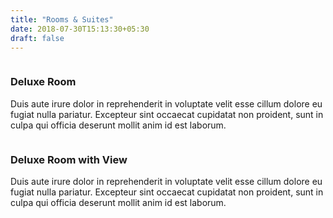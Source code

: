 ```yaml
---
title: "Rooms & Suites"
date: 2018-07-30T15:13:30+05:30
draft: false
---
```


<div class="container section">
    <div class="one-third column">
        <img src="/images/rooms/deluxe-room.jpg" alt="" />
    </div>
    <div class="two-third column last">
        <h3 class="nobg">Deluxe Room</h3>
        <p>
            Duis aute irure dolor in reprehenderit in voluptate velit esse cillum dolore eu fugiat nulla pariatur. Excepteur sint occaecat cupidatat non proident, sunt in culpa qui officia deserunt mollit anim id est laborum.
        </p>
    </div>
</div>

<div class="container section">
    <div class="one-third column">
        <img src="/images/rooms/deluxe-room-with-view.jpg" alt="" />
    </div>
    <div class="two-third column last">
        <h3 class="nobg">Deluxe Room with View</h3>
        <p>
            Duis aute irure dolor in reprehenderit in voluptate velit esse cillum dolore eu fugiat nulla pariatur. Excepteur sint occaecat cupidatat non proident, sunt in culpa qui officia deserunt mollit anim id est laborum.
        </p>
    </div>
</div>
